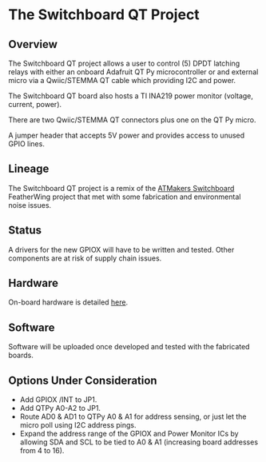 # The Switchboard QT Project

## Overview

The Switchboard QT project allows a user to control (5) DPDT latching relays with either an onboard Adafruit QT Py microcontroller or and external micro via a Qwiic/STEMMA QT cable which providing I2C and power.

The Switchboard QT board also hosts a TI INA219 power monitor (voltage, current, power).

There are two Qwiic/STEMMA QT connectors plus one on the QT Py micro.

A jumper header that accepts 5V power and provides access to unused GPIO lines.

## Lineage

The Switchboard QT project is a remix of the [ATMakers Switchboard](https://github.com/ATMakersOrg/ATMakers-Hardware/tree/master/SwitchBoard) FeatherWing project that met with some fabrication and environmental noise issues.

## Status

A drivers for the new GPIOX will have to be written and tested. Other components are at risk of supply chain issues.

## Hardware

On-board hardware is detailed [here](./hardware/Switchboard-QT-Hardware.md).

## Software

Software will be uploaded once developed and tested with the fabricated boards.

## Options Under Consideration

* Add GPIOX /INT to JP1.
* Add QTPy A0-A2 to JP1.
* Route AD0 & AD1 to QTPy A0 & A1 for address sensing, or just let the micro poll using I2C address pings.
* Expand the address range of the GPIOX and Power Monitor ICs by allowing SDA and SCL to be tied to A0 & A1 (increasing board addresses from 4 to 16).
